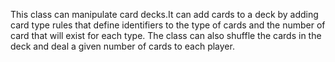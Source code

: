 This class can manipulate card decks.It can add cards to a deck by adding card type rules that define identifiers to the type of cards and the number of card that will exist for each type. The class can also shuffle the cards in the deck and deal a given number of cards to each player.